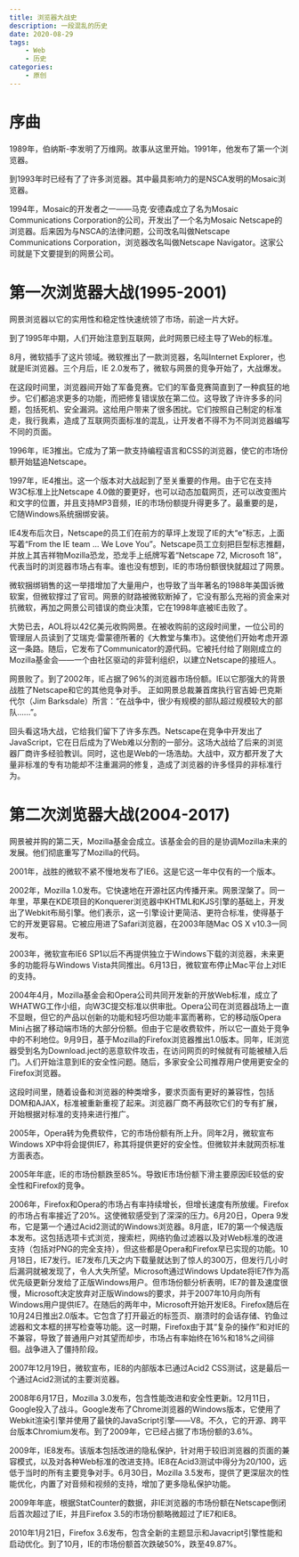 ```yaml
---
title: 浏览器大战史
description: 一段混乱的历史
date: 2020-08-29
tags: 
    - Web
    - 历史
categories:
    - 原创
---
```


# 序曲

1989年，伯纳斯-李发明了万维网。故事从这里开始。1991年，他发布了第一个浏览器。

到1993年时已经有了了许多浏览器。其中最具影响力的是NSCA发明的Mosaic浏览器。

1994年，Mosaic的开发者之一——马克·安德森成立了名为Mosaic Communications Corporation的公司，开发出了一个名为Mosaic Netscape的浏览器。后来因为与NSCA的法律问题，公司改名叫做Netscape Communications Corporation，浏览器改名叫做Netscape Navigator。这家公司就是下文要提到的网景公司。

# 第一次浏览器大战(1995-2001)

网景浏览器以它的实用性和稳定性快速统领了市场，前途一片大好。

到了1995年中期，人们开始注意到互联网，此时网景已经主导了Web的标准。

8月，微软插手了这片领域。微软推出了一款浏览器，名叫Internet Explorer，也就是IE浏览器。三个月后，IE 2.0发布了，微软与网景的竞争开始了，大战爆发。

在这段时间里，浏览器间开始了军备竞赛。它们的军备竞赛简直到了一种疯狂的地步。它们都追求更多的功能，而把修复错误放在第二位。这导致了许许多多的问题，包括死机、安全漏洞。这给用户带来了很多困扰。它们按照自己制定的标准走，我行我素，造成了互联网页面标准的混乱，让开发者不得不为不同浏览器编写不同的页面。

1996年，IE3推出。它成为了第一款支持编程语言和CSS的浏览器，使它的市场份额开始猛追Netscape。

1997年，IE4推出。这一个版本对大战起到了至关重要的作用。由于它在支持W3C标准上比Netscape 4.0做的要更好，也可以动态加载网页，还可以改变图片和文字的位置，并且支持MP3音频，IE的市场份额提升得更多了。最重要的是，它随Windows系统捆绑安装。

IE4发布后次日，Netscape的员工们在前方的草坪上发现了IE的大“e”标志，上面写着“From the IE team ... We Love You”。Netscape员工立刻把巨型标志推翻，并放上其吉祥物Mozilla恐龙，恐龙手上纸牌写着“Netscape 72, Microsoft 18”，代表当时的浏览器市场占有率。谁也没有想到，IE的市场份额很快就超过了网景。

微软捆绑销售的这一举措增加了大量用户，也导致了当年著名的1988年美国诉微软案，但微软撑过了官司。网景的财路被微软断掉了，它没有那么充裕的资金来对抗微软，再加之网景公司错误的商业决策，它在1998年底被IE击败了。

大势已去，AOL将以42亿美元收购网景。在被收购前的这段时间里，一位公司的管理层人员读到了艾瑞克·雷蒙德所著的《大教堂与集市》。这使他们开始考虑开源这一条路。随后，它发布了Communicator的源代码。它被托付给了刚刚成立的Mozilla基金会——一个由社区驱动的非营利组织，以建立Netscape的接班人。

网景败了。到了2002年，IE占据了96%的浏览器市场份额。IE以它那强大的背景战胜了Netscape和它的其他竞争对手。 正如网景总裁兼首席执行官吉姆·巴克斯代尔（Jim Barksdale）所言：“在战争中，很少有规模的部队超过规模较大的部队……”。

回头看这场大战，它给我们留下了许多东西。Netscape在竞争中开发出了JavaScript，它在日后成为了Web难以分割的一部分。这场大战给了后来的浏览器厂商许多经验教训。同时，这也是Web的一场浩劫。大战中，双方都开发了大量非标准的专有功能却不注重漏洞的修复，造成了浏览器的许多怪异的非标准行为。

# 第二次浏览器大战(2004-2017)

网景被并购的第二天，Mozilla基金会成立。该基金会的目的是协调Mozilla未来的发展。他们彻底重写了Mozilla的代码。

2001年，战胜的微软不紧不慢地发布了IE6。这是它这一年中仅有的一个版本。

2002年，Mozilla 1.0发布。它快速地在开源社区内传播开来。网景涅槃了。同一年里，苹果在KDE项目的Konquerer浏览器中KHTML和KJS引擎的基础上，开发出了Webkit布局引擎。他们表示，这一引擎设计更简洁、更符合标准，使得基于它的开发更容易。它被应用进了Safari浏览器，在2003年随Mac OS X v10.3一同发布。

2003年，微软宣布IE6 SP1以后不再提供独立于Windows下载的浏览器，未来更多的功能将与Windows Vista共同推出。6月13日，微软宣布停止Mac平台上对IE的支持。

2004年4月，Mozilla基金会和Opera公司共同开发新的开放Web标准，成立了WHATWG工作小组，向W3C提交标准以供审批。Opera公司在浏览器战场上一直不显眼，但它的产品以创新的功能和轻巧但功能丰富而著称，它的移动版Opera Mini占据了移动端市场的大部分份额。但由于它是收费软件，所以它一直处于竞争中的不利地位。9月9日，基于Mozilla的Firefox浏览器推出1.0版本。同年，IE浏览器受到名为Download.ject的恶意软件攻击，在访问网页的时候就有可能被植入后门。人们开始注意到IE的安全性问题。随后，多家安全公司推荐用户使用更安全的Firefox浏览器。

这段时间里，随着设备和浏览器的种类增多，要求页面有更好的兼容性，包括DOM和AJAX，标准被重新重视了起来。浏览器厂商不再鼓吹它们的专有扩展，开始根据对标准的支持来进行推广。

2005年，Opera转为免费软件，它的市场份额有所上升。同年2月，微软宣布Windows XP中将会提供IE7，称其将提供更好的安全性。但微软并未就网页标准方面表态。

2005年年底，IE的市场份额跌至85%。导致IE市场份额下滑主要原因IE较低的安全性和Firefox的竞争。

2006年，Firefox和Opera的市场占有率持续增长，但增长速度有所放缓。Firefox的市场占有率接近了20%。这使微软感受到了深深的压力。6月20日，Opera 9发布，它是第一个通过Acid2测试的Windows浏览器。8月底，IE7的第一个候选版本发布。这包括选项卡式浏览，搜索栏，网络钓鱼过滤器以及对Web标准的改进支持（包括对PNG的完全支持），但这些都是Opera和Firefox早已实现的功能。10月18日，IE7发行。IE7发布几天之内下载量就达到了惊人的300万，但发行几小时后漏洞就被发现了，令人大失所望。Microsoft通过Windows Update将IE7作为高优先级更新分发给了正版Windows用户。但市场份额分析表明，IE7的普及速度很慢，Microsoft决定放弃对正版Windows的要求，并于2007年10月向所有Windows用户提供IE7。在随后的两年中，Microsoft开始开发IE8。Firefox随后在10月24日推出2.0版本。它包含了打开最近的标签页、崩溃时的会话存储、钓鱼过滤器和文本框的拼写检查等功能。这一时期，Firefox由于其“复杂的操作”和对IE的不兼容，导致了普通用户对其望而却步，市场占有率始终在16%和18%之间徘徊。战争进入了僵持阶段。

2007年12月19日，微软宣布，IE8的内部版本已通过Acid2 CSS测试，这是最后一个通过Acid2测试的主要浏览器。

2008年6月17日，Mozilla 3.0发布，包含性能改进和安全性更新。12月11日，Google投入了战斗。Google发布了Chrome浏览器的Windows版本，它使用了Webkit渲染引擎并使用了最快的JavaScript引擎——V8。不久，它的开源、跨平台版本Chromium发布。到了2009年，它已经占据了市场份额的3.6%。

2009年，IE8发布。该版本包括改进的隐私保护，针对用于较旧浏览器的页面的兼容模式，以及对各种Web标准的改进支持。IE8在Acid3测试中得分为20/100，远低于当时的所有主要竞争对手。6月30日，Mozilla 3.5发布，提供了更深层次的性能优化，内置了对音频和视频的支持，增加了更多隐私保护功能。

2009年年底，根据StatCounter的数据，非IE浏览器的市场份额在Netscape倒闭后首次超过了IE，并且Firefox 3.5的市场份额略微超过了IE7和IE8。

2010年1月21日，Firefox 3.6发布，包含全新的主题显示和Javacript引擎性能和启动优化。到了10月，IE的市场份额首次跌破50%，跌至49.87%。